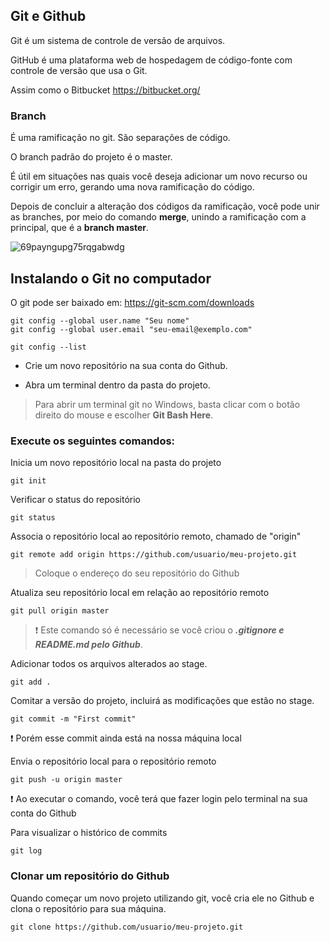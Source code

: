 ## Git e Github

Git é um sistema de controle de versão de arquivos.

GitHub é uma plataforma web de hospedagem de código-fonte com controle de versão que usa o Git.

Assim como o Bitbucket https://bitbucket.org/

### Branch

É uma ramificação no git. São separações de código.

O branch padrão do projeto é o master.

É útil em situações nas quais você deseja adicionar um novo recurso ou corrigir um erro, gerando uma nova ramificação do código.

Depois de concluir a alteração dos códigos da ramificação, você pode unir as branches, por meio do comando **merge**, unindo a ramificação com a principal, que é a **branch master**.

![69payngupg75rqgabwdg](https://user-images.githubusercontent.com/56240254/89055925-997a2a80-d331-11ea-8248-8d613e8a55b1.png)

## Instalando o Git no computador

O git pode ser baixado em: https://git-scm.com/downloads

```
git config --global user.name "Seu nome"
git config --global user.email "seu-email@exemplo.com"

git config --list
```

* Crie um novo repositório na sua conta do Github.

* Abra um terminal dentro da pasta do projeto.
> Para abrir um terminal git no Windows, basta clicar com o botão direito do mouse e escolher **Git Bash Here**.

### Execute os seguintes comandos:

Inicia um novo repositório local na pasta do projeto
```
git init
```
Verificar o status do repositório
```
git status
```

Associa o repositório local ao repositório remoto, chamado de "origin"
```
git remote add origin https://github.com/usuario/meu-projeto.git
```
> Coloque o endereço do seu repositório do Github

Atualiza seu repositório local em relação ao repositório remoto
```
git pull origin master
```
> :exclamation: Este comando só é necessário se você criou o ***.gitignore e README.md pelo Github***.

Adicionar todos os arquivos alterados ao stage.
```
git add .
```

Comitar a versão do projeto, incluirá as modificações que estão no stage.
```
git commit -m "First commit"
```

:exclamation: Porém esse commit ainda está na nossa máquina local

Envia o repositório local para o repositório remoto
```
git push -u origin master
```
:exclamation: Ao executar o comando, você terá que fazer login pelo terminal na sua conta do Github

Para visualizar o histórico de commits
```
git log
```
### Clonar um repositório do Github

Quando começar um novo projeto utilizando git, você cria ele no Github e clona o repositório para sua máquina.
```
git clone https://github.com/usuario/meu-projeto.git
```
